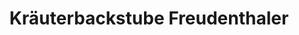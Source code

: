 ---
title: "Kräuterbackstube Freudenthaler"
url: /hirschbach-im-muehlkries/kraeuterbackstube-freudenthaler/
shop: Bäckerei
---